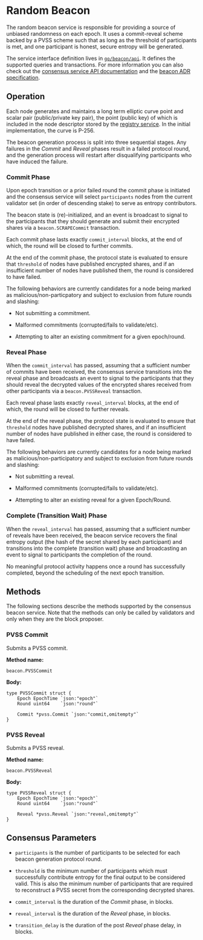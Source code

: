 # Random Beacon

The random beacon service is responsible for providing a source of unbiased
randomness on each epoch. It uses a commit-reveal scheme backed by a PVSS scheme
such that as long as the threshold of participants is met, and one participant
is honest, secure entropy will be generated.

The service interface definition lives in [`go/beacon/api`]. It defines the
supported queries and transactions. For more information you can also check out
the [consensus service API documentation] and the [beacon ADR specification].

<!-- markdownlint-disable line-length -->
[`go/beacon/api`]:
  https://github.com/oasisprotocol/oasis-core/tree/master/go/beacon/api
[consensus service API documentation]:
  https://pkg.go.dev/github.com/oasisprotocol/oasis-core/go/beacon/api?tab=doc
[beacon ADR specification]:
  https://github.com/oasisprotocol/adrs/blob/main/0007-improved-random-beacon.md
<!-- markdownlint-enable line-length -->

## Operation

Each node generates and maintains a long term elliptic curve point and scalar
pair (public/private key pair), the point (public key) of which is included in
the node descriptor stored by the [registry service]. In the initial
implementation, the curve is P-256.

The beacon generation process is split into three sequential stages.  Any
failures in the _Commit_ and _Reveal_ phases result in a failed protocol round,
and the generation process will restart after disqualifying participants who
have induced the failure.

[registry service]: registry.md

### Commit Phase

Upon epoch transition or a prior failed round the commit phase is initiated and
the consensus service will select `participants` nodes from the current validator
set (in order of descending stake) to serve as entropy contributors.

The beacon state is (re)-initialized, and an event is broadcast to signal to the
participants that they should generate and submit their encrypted shares via a
`beacon.SCRAPECommit` transaction.

Each commit phase lasts exactly `commit_interval` blocks, at the end of which,
the round will be closed to further commits.

At the end of the commit phase, the protocol state is evaluated to ensure that
`threshold` of nodes have published encrypted shares, and if an insufficient
number of nodes have published them, the round is considered to have failed.

The following behaviors are currently candidates for a node being marked as
malicious/non-particpatory and subject to exclusion from future rounds and
slashing:

- Not submitting a commitment.

- Malformed commitments (corrupted/fails to validate/etc).

- Attempting to alter an existing commitment for a given epoch/round.

### Reveal Phase

When the `commit_interval` has passed, assuming that a sufficient number of
commits have been received, the consensus service transitions into the reveal
phase and broadcasts an event to signal to the participants that they should
reveal the decrypted values of the encrypted shares received from other
participants via a `beacon.PVSSReveal` transaction.

Each reveal phase lasts exactly `reveal_interval` blocks, at the end of which,
the round will be closed to further reveals.

At the end of the reveal phase, the protocol state is evaluated to ensure that
`threshold` nodes have published decrypted shares, and if an insufficient number
of nodes have published in either case, the round is considered to have failed.

The following behaviors are currently candidates for a node being marked as
malicious/non-participatory and subject to exclusion from future rounds and
slashing:

- Not submitting a reveal.

- Malformed commitments (corrupted/fails to validate/etc).

- Attempting to alter an existing reveal for a given Epoch/Round.

### Complete (Transition Wait) Phase

When the `reveal_interval` has passed, assuming that a sufficient number of
reveals have been received, the beacon service recovers the final entropy output
(the hash of the secret shared by each participant) and transitions into the
complete (transition wait) phase and broadcasting an event to signal to
participants the completion of the round.

No meaningful protocol activity happens once a round has successfully completed,
beyond the scheduling of the next epoch transition.

## Methods

The following sections describe the methods supported by the consensus beacon
service. Note that the methods can only be called by validators and only when
they are the block proposer.

### PVSS Commit

Submits a PVSS commit.

**Method name:**

```
beacon.PVSSCommit
```

**Body:**

```golang
type PVSSCommit struct {
    Epoch EpochTime `json:"epoch"`
    Round uint64    `json:"round"`

    Commit *pvss.Commit `json:"commit,omitempty"`
}
```

### PVSS Reveal

Submits a PVSS reveal.

**Method name:**

```
beacon.PVSSReveal
```

**Body:**

```golang
type PVSSReveal struct {
    Epoch EpochTime `json:"epoch"`
    Round uint64    `json:"round"`

    Reveal *pvss.Reveal `json:"reveal,omitempty"`
}
```

## Consensus Parameters

- `participants` is the number of participants to be selected for each beacon
  generation protocol round.

- `threshold` is the minimum number of participants which must successfully
  contribute entropy for the final output to be considered valid. This is also
  the minimum number of participants that are required to reconstruct a PVSS
  secret from the corresponding decrypted shares.

- `commit_interval` is the duration of the _Commit_ phase, in blocks.

- `reveal_interval` is the duration of the _Reveal_ phase, in blocks.

- `transition_delay` is the duration of the post _Reveal_ phase delay, in
  blocks.
